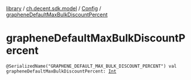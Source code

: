 [library](../../index.md) / [ch.decent.sdk.model](../index.md) / [Config](index.md) / [grapheneDefaultMaxBulkDiscountPercent](./graphene-default-max-bulk-discount-percent.md)

# grapheneDefaultMaxBulkDiscountPercent

`@SerializedName("GRAPHENE_DEFAULT_MAX_BULK_DISCOUNT_PERCENT") val grapheneDefaultMaxBulkDiscountPercent: `[`Int`](https://kotlinlang.org/api/latest/jvm/stdlib/kotlin/-int/index.html)